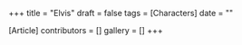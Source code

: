 +++
title = "Elvis"
draft = false
tags = [Characters]
date = ""

[Article]
contributors = []
gallery = []
+++